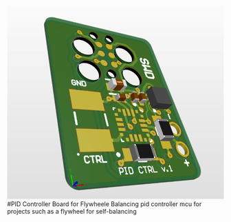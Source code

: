 ![Banner](docs/img/pidsideview.png)
#PID Controller Board for Flywheele Balancing
pid controller mcu for projects such as a flywheel for self-balancing
